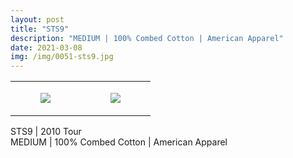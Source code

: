 ```yaml
---
layout: post
title: "STS9"
description: "MEDIUM | 100% Combed Cotton | American Apparel"
date: 2021-03-08
img: /img/0051-sts9.jpg
---
```




<table style="width:100%;"><tr><td style="vertical-align:top;">
      <figure class="tmblr-full" data-orig-height="2048" data-orig-width="1365" data-orig-src="https://concertshirts.netlify.app/shirts/0051/0051-01.jpg"><img src="https://64.media.tumblr.com/2c673da812a577e87e679d65e38fc7cb/a2061ddf67e47659-a7/s540x810/f009c384ca14b515f3c16650f504ac2e0a09f209.jpg" data-orig-height="2048" data-orig-width="1365" data-orig-src="https://concertshirts.netlify.app/shirts/0051/0051-01.jpg"/></figure></td>
    <td style="vertical-align:top;">
      <figure class="tmblr-full" data-orig-height="2048" data-orig-width="1365" data-orig-src="https://concertshirts.netlify.app/shirts/0051/0051-02.jpg"><img src="https://64.media.tumblr.com/bfc8e0a3258904800e89c550d5e7b766/a2061ddf67e47659-a9/s540x810/3ce2f5369523cd33ea716a93f163980cfe4b5a37.jpg" data-orig-height="2048" data-orig-width="1365" data-orig-src="https://concertshirts.netlify.app/shirts/0051/0051-02.jpg"/></figure></td>
  </tr></table><p>
  STS9 | 2010 Tour<br/>MEDIUM | 100% Combed Cotton | American Apparel
</p>
